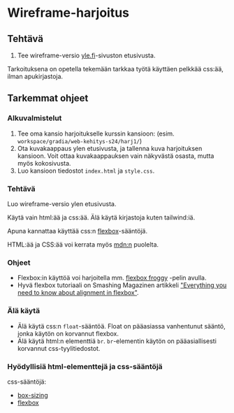 # Wireframe-harjoitus

## Tehtävä

1. Tee wireframe-versio [yle.fi](https://yle.fi)-sivuston etusivusta.

Tarkoituksena on opetella tekemään tarkkaa työtä käyttäen pelkkää css:ää, ilman apukirjastoja.

## Tarkemmat ohjeet

### Alkuvalmistelut

1. Tee oma kansio harjoitukselle kurssin kansioon: (esim. `workspace/gradia/web-kehitys-s24/harj1/`)
2. Ota kuvakaappaus ylen etusivusta, ja tallenna kuva harjoituksen kansioon. Voit ottaa kuvakaappauksen vain näkyvästä osasta, mutta myös kokosivusta.
3. Luo kansioon tiedostot `index.html` ja `style.css`.

### Tehtävä

Luo wireframe-versio ylen etusivusta.

Käytä vain html:ää ja css:ää. Älä käytä kirjastoja kuten tailwind:iä.

Apuna kannattaa käyttää css:n [flexbox](https://developer.mozilla.org/en-US/docs/Learn/CSS/CSS_layout/Flexbox)-sääntöjä.

HTML:ää ja CSS:ää voi kerrata myös [mdn:n](https://developer.mozilla.org) puolelta.

### Ohjeet

* Flexbox:in käyttöä voi harjoitella mm. [flexbox froggy](https://flexboxfroggy.com/#fi) -pelin avulla.
* Hyvä flexbox tutoriaali on Smashing Magazinen artikkeli ["Everything you need to know about alignment in flexbox"](https://www.smashingmagazine.com/2018/08/flexbox-alignment/).


### Älä käytä

* Älä käytä css:n `float`-sääntöä. Float on pääasiassa vanhentunut sääntö, jonka käytön on korvannut flexbox.
* Älä käytä html:n elementtiä `br`. `br`-elementin käytön on pääasiallisesti korvannut css-tyylitiedostot.

### Hyödyllisiä html-elementtejä ja css-sääntöjä

css-sääntöjä:

* [box-sizing](https://developer.mozilla.org/en-US/docs/Web/CSS/box-sizing)
* [flexbox](https://developer.mozilla.org/en-US/docs/Learn/CSS/CSS_layout/Flexbox)

